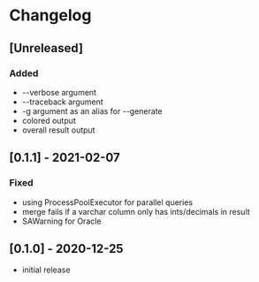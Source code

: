 # Changelog

## [Unreleased]

### Added

- --verbose argument
- --traceback argument
- -g argument as an alias for --generate
- colored output
- overall result output

## [0.1.1] - 2021-02-07

### Fixed

- using ProcessPoolExecutor for parallel queries
- merge fails if a varchar column only has ints/decimals in result
- SAWarning for Oracle

## [0.1.0] - 2020-12-25

- initial release
